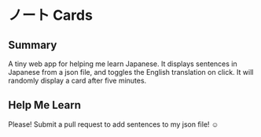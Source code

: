 # ノート Cards


## Summary
A tiny web app for helping me learn Japanese. It displays sentences in Japanese from a json file, and toggles the English translation on click. It will randomly display a card after five minutes.

## Help Me Learn
Please! Submit a pull request to add sentences to my json file! :relaxed: